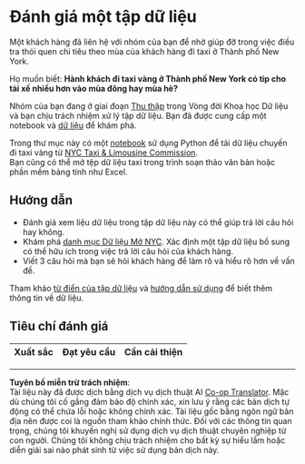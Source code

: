 <!--
CO_OP_TRANSLATOR_METADATA:
{
  "original_hash": "564445c39ad29a491abcb9356fc4d47d",
  "translation_date": "2025-08-28T18:23:58+00:00",
  "source_file": "4-Data-Science-Lifecycle/14-Introduction/assignment.md",
  "language_code": "vi"
}
-->
# Đánh giá một tập dữ liệu

Một khách hàng đã liên hệ với nhóm của bạn để nhờ giúp đỡ trong việc điều tra thói quen chi tiêu theo mùa của khách hàng đi taxi ở Thành phố New York.

Họ muốn biết: **Hành khách đi taxi vàng ở Thành phố New York có tip cho tài xế nhiều hơn vào mùa đông hay mùa hè?**

Nhóm của bạn đang ở giai đoạn [Thu thập](Readme.md#Capturing) trong Vòng đời Khoa học Dữ liệu và bạn chịu trách nhiệm xử lý tập dữ liệu. Bạn đã được cung cấp một notebook và [dữ liệu](../../../../data/taxi.csv) để khám phá.

Trong thư mục này có một [notebook](notebook.ipynb) sử dụng Python để tải dữ liệu chuyến đi taxi vàng từ [NYC Taxi & Limousine Commission](https://docs.microsoft.com/en-us/azure/open-datasets/dataset-taxi-yellow?tabs=azureml-opendatasets).  
Bạn cũng có thể mở tệp dữ liệu taxi trong trình soạn thảo văn bản hoặc phần mềm bảng tính như Excel.

## Hướng dẫn

- Đánh giá xem liệu dữ liệu trong tập dữ liệu này có thể giúp trả lời câu hỏi hay không.
- Khám phá [danh mục Dữ liệu Mở NYC](https://data.cityofnewyork.us/browse?sortBy=most_accessed&utf8=%E2%9C%93). Xác định một tập dữ liệu bổ sung có thể hữu ích trong việc trả lời câu hỏi của khách hàng.
- Viết 3 câu hỏi mà bạn sẽ hỏi khách hàng để làm rõ và hiểu rõ hơn về vấn đề.

Tham khảo [từ điển của tập dữ liệu](https://www1.nyc.gov/assets/tlc/downloads/pdf/data_dictionary_trip_records_yellow.pdf) và [hướng dẫn sử dụng](https://www1.nyc.gov/assets/tlc/downloads/pdf/trip_record_user_guide.pdf) để biết thêm thông tin về dữ liệu.

## Tiêu chí đánh giá

Xuất sắc | Đạt yêu cầu | Cần cải thiện  
--- | --- | ---  

---

**Tuyên bố miễn trừ trách nhiệm**:  
Tài liệu này đã được dịch bằng dịch vụ dịch thuật AI [Co-op Translator](https://github.com/Azure/co-op-translator). Mặc dù chúng tôi cố gắng đảm bảo độ chính xác, xin lưu ý rằng các bản dịch tự động có thể chứa lỗi hoặc không chính xác. Tài liệu gốc bằng ngôn ngữ bản địa nên được coi là nguồn tham khảo chính thức. Đối với các thông tin quan trọng, chúng tôi khuyến nghị sử dụng dịch vụ dịch thuật chuyên nghiệp từ con người. Chúng tôi không chịu trách nhiệm cho bất kỳ sự hiểu lầm hoặc diễn giải sai nào phát sinh từ việc sử dụng bản dịch này.
